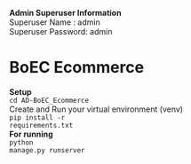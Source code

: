 <b>Admin Superuser Information</b></br>
Superuser Name : admin</br>
Superuser Password: admin</br>

# BoEC Ecommerce

<b>Setup</b></br>
<code>cd AD-BoEC_Ecommerce</code></br>
Create and Run your virtual environment (venv)</br>
<code>pip install -r requirements.txt</code></br>
<b>For running</b></br>
<code>python manage.py runserver</code><br>

